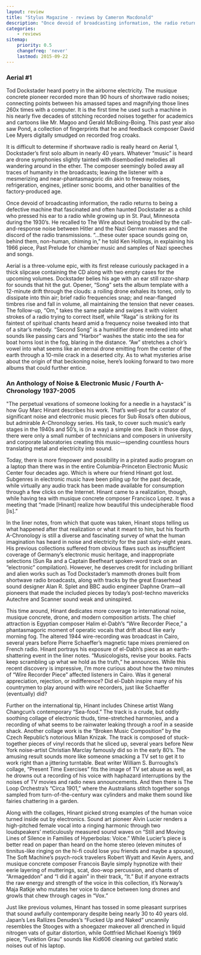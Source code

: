 ```yaml
---
layout: review
title: "Stylus Magazine - reviews by Cameron Macdonald"
description: "Once devoid of broadcasting information, the radio returns to being a defective machine that fascinated and often haunted Dockstader as a child who pressed his ear to a radio while growing up in St. Paul, Minnesota during the 1930’s."
categories:
    - reviews
sitemap:
    priority: 0.5
    changefreq: 'never'
    lastmod: 2015-09-22
---
```


### Aerial #1

Tod Dockstader heard poetry in the airborne electricity. The musique concrete pioneer recorded more than 90 hours of shortwave radio noises; connecting points between his amassed tapes and magnifying those lines 260x times with a computer. It is the first time he used such a machine in his nearly five decades of stitching recorded noises together for academics and cartoons like Mr. Magoo and Gerald McBoing-Boing. This past year also saw Pond, a collection of fingerprints that he and feedback composer David Lee Myers digitally smudged on recorded frog croaks. 

It is difficult to determine if shortwave radio is really heard on Aerial 1, Dockstader’s first solo album in nearly 40 years. Whatever “music” is heard are drone symphonies slightly tainted with disembodied melodies all wandering around in the ether. The composer seemingly boiled away all traces of humanity in the broadcasts; leaving the listener with a mesmerizing and near-phantasmagoric din akin to freeway noises, refrigeration, engines, jetliner sonic booms, and other banalities of the factory-produced age. 

Once devoid of broadcasting information, the radio returns to being a defective machine that fascinated and often haunted Dockstader as a child who pressed his ear to a radio while growing up in St. Paul, Minnesota during the 1930’s. He recalled to The Wire about being troubled by the call-and-response noise between Hitler and the Nazi German masses and the discord of the radio transmissions. “…these outer space sounds going on, behind them, non-human, chiming in,” he told Ken Hollings, in explaining his 1966 piece, Past Prelude for chamber music and samples of Nazi speeches and songs. 

Aerial is a three-volume epic, with its first release curiously packaged in a thick slipcase containing the CD along with two empty cases for the upcoming volumes. Dockstader belies his age with an ear still razor-sharp for sounds that hit the gut. Opener, “Song” sets the album template with a 12-minute drift through the clouds: a roiling drone exhales its tones, only to dissipate into thin air; brief radio frequencies snap; and near-flanged timbres rise and fall in volume, all maintaining the tension that never ceases. The follow-up, “Om,” takes the same palate and swipes it with violent strokes of a radio trying to correct itself, while “Raga” is striking for its faintest of spiritual chants heard amid a frequency noise tweaked into that of a sitar’s melody. “Second Song” is a humidifier drone rendered into what sounds like passing cars and “Harbor” washes the static into the sea for boat horns lost in the fog, blaring in the distance. “Aw” stretches a choir’s vowel into what seems like an eternal drone emitting from the center of the earth through a 10-mile crack in a deserted city. As to what mysteries arise about the origin of that beckoning noise, here’s looking forward to two more albums that could further entice. 

[//]: <> (http://www.stylusmagazine.com/reviews/tod-dockstader/aerial-1.htm)

### An Anthology of Noise & Electronic Music / Fourth A-Chronology 1937-2005

"The perpetual vexations of someone looking for a needle in a haystack” is how Guy Marc Hinant describes his work. That’s well-put for a curator of significant noise and electronic music pieces for Sub Rosa’s often dubious, but admirable A-Chronology series. His task, to cover such music’s early stages in the 1940s and 50’s, is (in a way) a simple one. Back in those days, there were only a small number of technicians and composers in university and corporate laboratories creating this music—spending countless hours translating metal and electricity into sound. 

Today, there is more firepower and possibility in a pirated audio program on a laptop than there was in the entire Columbia-Princeton Electronic Music Center four decades ago. Which is where our friend Hinant got lost. Subgenres in electronic music have been piling up for the past decade, while virtually any audio track has been made available for consumption through a few clicks on the Internet. Hinant came to a realization, though, while having tea with musique concrete composer Francisco Lopez. It was a meeting that “made [Hinant] realize how beautiful this undecipherable flood [is].” 

In the liner notes, from which that quote was taken, Hinant stops telling us what happened after that realization or what it meant to him, but his fourth A-Chronology is still a diverse and fascinating survey of what the human imagination has heard in noise and electricity for the past sixty-eight years. His previous collections suffered from obvious flaws such as insufficient coverage of Germany’s electronic music heritage, and inappropriate selections (Sun Ra and a Captain Beefheart spoken-word track on an “electronic” compilation). However, he deserves credit for including brilliant and alien works such as Tod Dockstader’s mammoth drones built from shortwave radio broadcasts, along with tracks by the great Eraserhead sound designer Alan R. Splet and BBC audio engineer Daphne Oram—all pioneers that made the included pieces by today’s post-techno mavericks Autechre and Scanner sound weak and uninspired. 

This time around, Hinant dedicates more coverage to international noise, musique concrete, drone, and modern composition artists. The chief attraction is Egyptian composer Halim el-Dabh’s “Wire Recorder Piece,” a phantasmagoric moment of operatic vocals that drift about like early morning fog. The altered 1944 wire-recording was broadcast in Cairo, several years before Pierre Schaeffer’s magnetic tape mixes premiered on French radio. Hinant portrays his exposure of el-Dabh’s piece as an earth-shattering event in the liner notes. “Musicologists, revise your books. Facts keep scrambling up what we hold as the truth,” he announces. While this recent discovery is impressive, I’m more curious about how the two minutes of “Wire Recorder Piece” affected listeners in Cairo. Was it general appreciation, rejection, or indifference? Did el-Dabh inspire many of his countrymen to play around with wire recorders, just like Schaeffer (eventually) did? 

Further on the international tip, Hinant includes Chinese artist Wang Changcun’s contemporary “Sea-food.” The track is a crude, but oddly soothing collage of electronic thuds, time-stretched harmonies, and a recording of what seems to be rainwater leaking through a roof in a seaside shack. Another collage work is the “Broken Music Composition” by the Czech Republic’s notorious Milan Knizak. The track is composed of stuck-together pieces of vinyl records that he sliced up, several years before New York noise-artist Christian Marclay famously did so in the early 80’s. The amusing result sounds more like someone smacking a TV set to get it to work right than a jittering turntable. Beat writer William S. Burroughs’s collage, “Present Time Exercises” fits the image of TV set abuse as well, as he drowns out a recording of his voice with haphazard interruptions by the noises of TV movies and radio news announcements. And then there is The Loop Orchestra’s “Circa 1901,” where the Australians stitch together songs sampled from turn-of-the-century wax cylinders and make them sound like fairies chattering in a garden. 

Along with the collages, Hinant picked strong examples of the human voice turned inside out by electronics. Sound art pioneer Alvin Lucier renders a high-pitched female vocal into a ringing harmonic through two loudspeakers’ meticulously measured sound waves on “Still and Moving Lines of Silence in Families of Hyperbolas: Voice.” While Lucier’s piece is better read on paper than heard on the home stereo (eleven minutes of tinnitus-like ringing on the hi-fi could lose you friends and maybe a spouse), The Soft Machine’s psych-rock travelers Robert Wyatt and Kevin Ayers, and musique concrete composer Francois Bayle simply hypnotize with their eerie layering of mutterings, scat, doo-wop percussion, and chants of “Armageddon” and “I did it again” in their track, “It.” But if anyone extracts the raw energy and strength of the voice in this collection, it’s Norway’s Maja Ratkje who mutates her voice to dance between long drones and growls that chew through cages in “Vox.” 

Just like previous volumes, Hinant has tossed in some pleasant surprises that sound awfully contemporary despite being nearly 30 to 40 years old. Japan’s Les Rallizes Denudes’s “Fucked Up and Naked” uncannily resembles the Stooges with a shoegazer makeover all drenched in liquid nitrogen vats of guitar distortion, while Gottfried Michael Koenig’s 1969 piece, “Funktion Grau” sounds like Kid606 cleaning out garbled static noises out of his laptop.

[//]: <> (http://www.stylusmagazine.com/reviews/various-artists/an-anthology-of-noise-electronic-music-fourth-a-chronology-1937-2005.htm 20/04/2006)